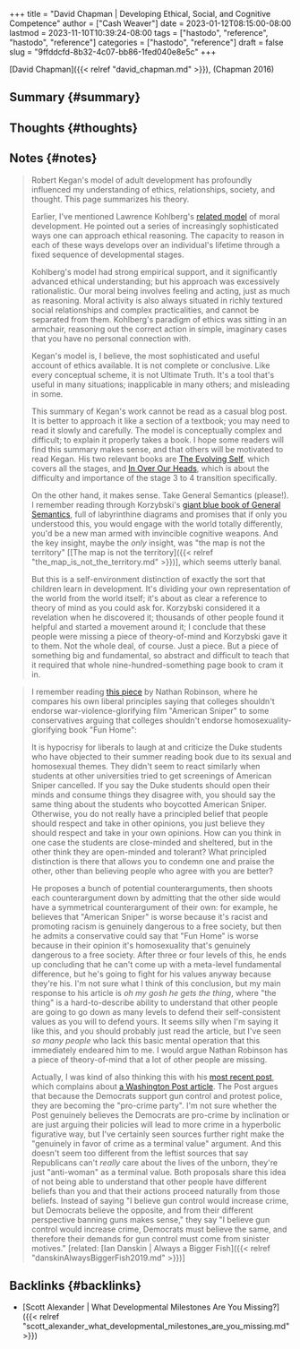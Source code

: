 +++
title = "David Chapman | Developing Ethical, Social, and Cognitive Competence"
author = ["Cash Weaver"]
date = 2023-01-12T08:15:00-08:00
lastmod = 2023-11-10T10:39:24-08:00
tags = ["hastodo", "reference", "hastodo", "reference"]
categories = ["hastodo", "reference"]
draft = false
slug = "9ffddcfd-8b32-4c07-bb86-1fed040e8e5c"
+++

[David Chapman]({{< relref "david_chapman.md" >}}), (Chapman 2016)


## Summary {#summary}


## Thoughts {#thoughts}


## Notes {#notes}

> Robert Kegan's model of adult development has profoundly influenced my understanding of ethics, relationships, society, and thought. This page summarizes his theory.
>
> Earlier, I've mentioned Lawrence Kohlberg's [related model](https://en.wikipedia.org/wiki/Lawrence_Kohlberg's_stages_of_moral_development) of moral development. He pointed out a series of increasingly sophisticated ways one can approach ethical reasoning. The capacity to reason in each of these ways develops over an individual's lifetime through a fixed sequence of developmental stages.
>
> Kohlberg's model had strong empirical support, and it significantly advanced ethical understanding; but his approach was excessively rationalistic. Our moral being involves feeling and acting, just as much as reasoning. Moral activity is also always situated in richly textured social relationships and complex practicalities, and cannot be separated from them. Kohlberg's paradigm of ethics was sitting in an armchair, reasoning out the correct action in simple, imaginary cases that you have no personal connection with.
>
> Kegan's model is, I believe, the most sophisticated and useful account of ethics available. It is not complete or conclusive. Like every conceptual scheme, it is not Ultimate Truth. It's a tool that's useful in many situations; inapplicable in many others; and misleading in some.
>
> This summary of Kegan's work cannot be read as a casual blog post. It is better to approach it like a section of a textbook; you may need to read it slowly and carefully. The model is conceptually complex and difficult; to explain it properly takes a book. I hope some readers will find this summary makes sense, and that others will be motivated to read Kegan. His two relevant books are [The Evolving Self](http://www.amazon.com/gp/product/0674272315/?tag=meaningness-20), which covers all the stages, and [In Over Our Heads](http://www.amazon.com/gp/product/0674445880/ref=as_li_tl?ie=UTF8&camp=1789&creative=390957&creativeASIN=0674445880&linkCode=as2&tag=meaningness-20&linkId=AFL7YZE2CVEA7HQK), which is about the difficulty and importance of the stage 3 to 4 transition specifically.
>
> On the other hand, it makes sense. Take General Semantics (please!). I remember reading through Korzybski's [giant blue book of General Semantics](http://www.amazon.com/gp/product/0937298018/ref=as_li_tl?ie=UTF8&camp=1789&creative=390957&creativeASIN=0937298018&linkCode=as2&tag=slastacod-20&linkId=6BN2XOJPPQ56YTXB), full of labyrinthine diagrams and promises that if only you understood this, you would engage with the world totally differently, you'd be a new man armed with invincible cognitive weapons. And the key insight, maybe the _only_ insight, was "the map is not the territory" [[The map is not the territory]({{< relref "the_map_is_not_the_territory.md" >}})], which seems utterly banal.
>
> But this is a self-environment distinction of exactly the sort that children learn in development. It's dividing your own representation of the world from the world itself; it's about as clear a reference to theory of mind as you could ask for. Korzybski considered it a revelation when he discovered it; thousands of other people found it helpful and started a movement around it; I conclude that these people were missing a piece of theory-of-mind and Korzybski gave it to them. Not the whole deal, of course. Just a piece. But a piece of something big and fundamental, so abstract and difficult to teach that it required that whole nine-hundred-something page book to cram it in.

<!--quoteend-->

> I remember reading [this piece](http://thenavelobservatory.com/2015/08/25/is-there-a-principled-distinction-between-refusing-to-watch-american-sniper-and-refusing-to-read-fun-home/) by Nathan Robinson, where he compares his own liberal principles saying that colleges shouldn't endorse war-violence-glorifying film "American Sniper" to some conservatives arguing that colleges shouldn't endorse homosexuality-glorifying book "Fun Home":
>
> <div class="quote2">
>
> It is hypocrisy for liberals to laugh at and criticize the Duke students who have objected to their summer reading book due to its sexual and homosexual themes. They didn't seem to react similarly when students at other universities tried to get screenings of American Sniper cancelled. If you say the Duke students should open their minds and consume things they disagree with, you should say the same thing about the students who boycotted American Sniper. Otherwise, you do not really have a principled belief that people should respect and take in other opinions, you just believe they should respect and take in your own opinions. How can you think in one case the students are close-minded and sheltered, but in the other think they are open-minded and tolerant? What principled distinction is there that allows you to condemn one and praise the other, other than believing people who agree with you are better?
>
> </div>
>
> He proposes a bunch of potential counterarguments, then shoots each counterargument down by admitting that the other side would have a symmetrical counterargument of their own: for example, he believes that "American Sniper" is worse because it's racist and promoting racism is genuinely dangerous to a free society, but then he admits a conservative could say that "Fun Home" is worse because in their opinion it's homosexuality that's genuinely dangerous to a free society. After three or four levels of this, he ends up concluding that he can't come up with a meta-level fundamental difference, but he's going to fight for his values anyway because they're his. I'm not sure what I think of this conclusion, but my main response to his article is _oh my gosh he gets the thing_, where "the thing" is a hard-to-describe ability to understand that other people are going to go down as many levels to defend their self-consistent values as you will to defend yours. It seems silly when I'm saying it like this, and you should probably just read the article, but I've seen _so many people_ who lack this basic mental operation that this immediately endeared him to me. I would argue Nathan Robinson has a piece of theory-of-mind that a lot of other people are missing.
>
> Actually, I was kind of also thinking this with his [most recent post](http://thenavelobservatory.com/2015/10/31/how-do-you-get-away-with-writing-something-like-this/), which complains about [a Washington Post article](https://www.washingtonpost.com/blogs/post-partisan/wp/2015/10/27/the-insiders-the-fbi-director-is-saying-something-the-democrats-need-to-hear/). The Post argues that because the Democrats support gun control and protest police, they are becoming the "pro-crime party". I'm not sure whether the Post genuinely believes the Democrats are pro-crime by inclination or are just arguing their policies will lead to more crime in a hyperbolic figurative way, but I've certainly seen sources further right make the "genuinely in favor of crime as a terminal value" argument. And this doesn't seem too different from the leftist sources that say Republicans can't _really_ care about the lives of the unborn, they're just "anti-woman" as a terminal value. Both proposals share this idea of not being able to understand that other people have different beliefs than you and that their actions proceed naturally from those beliefs. Instead of saying "I believe gun control would increase crime, but Democrats believe the opposite, and from their different perspective banning guns makes sense," they say "I believe gun control would increase crime, Democrats must believe the same, and therefore their demands for gun control must come from sinister motives." [related: [Ian Danskin | Always a Bigger Fish]({{< relref "danskinAlwaysBiggerFish2019.md" >}})]


## Backlinks {#backlinks}

-   [Scott Alexander | What Developmental Milestones Are You Missing?]({{< relref "scott_alexander_what_developmental_milestones_are_you_missing.md" >}})
